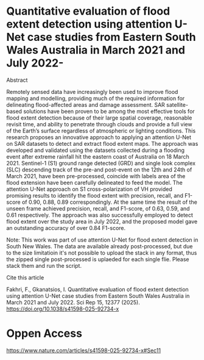 # Quantitative evaluation of flood extent detection using attention U-Net case studies from Eastern South Wales Australia in March 2021 and July 2022-


Abstract

Remotely sensed data have increasingly been used to improve flood mapping and modelling, providing much of the required information for delineating flood-affected areas and damage assessment. SAR satellite-based solutions have been proven to be among the most effective tools for flood extent detection because of their large spatial coverage, reasonable revisit time, and ability to penetrate through clouds and provide a full view of the Earth’s surface regardless of atmospheric or lighting conditions. This research proposes an innovative approach to applying an attention U-Net on SAR datasets to detect and extract flood extent maps. The approach was developed and validated using the datasets collected during a flooding event after extreme rainfall hit the eastern coast of Australia on 18 March 2021. Sentinel-1 (S1) ground range detected (GRD) and single look complex (SLC) descending track of the pre-and post-event on the 12th and 24th of March 2021, have been pre-processed, coincide with labels area of the flood extension have been carefully delineated to feed the model. The attention U-Net approach on S1 cross-polarization of VH provided promising results to identify the flood extent with precision, recall, and F1-score of 0.90, 0.88, 0.89 correspondingly. At the same time the result of the unseen frame achieved precision, recall, and F1-score, of 0.63, 0.59, and 0.61 respectively. The approach was also successfully employed to detect flood extent over the study area in July 2022, and the proposed model gave an outstanding accuracy of over 0.84 F1-score.

Note: This work was part of use attention  U-Net for flood extent detection in South New Wales. 
The data are available already post-processed, but due to the size limitatioin it's not possible to upload the stack in any format, thus the zipped single post-processed is uplaeded for each single flie. Please stack them and run the script. 

Cite this article

Fakhri, F., Gkanatsios, I. Quantitative evaluation of flood extent detection using attention U-Net case studies from Eastern South Wales Australia in March 2021 and July 2022. Sci Rep 15, 12377 (2025). https://doi.org/10.1038/s41598-025-92734-x

# Oppen Access
https://www.nature.com/articles/s41598-025-92734-x#Sec11

